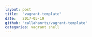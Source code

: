 ```yaml
---
layout: post
title:  "vagrant-template"
date:   2017-05-19
github: "callahanrts/vagrant-template"
categories: vagrant shell
---
```



